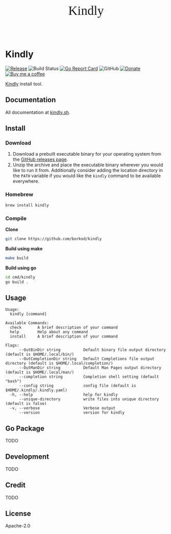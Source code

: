 <head>
<link rel="preconnect" href="https://fonts.gstatic.com">
<link href="https://fonts.googleapis.com/css2?family=Molle:ital@1&display=swap" rel="stylesheet">
</head>
<div align="center">
	<br>
	<p style="font-family:Molle; font-size: 40px">Kindly</p> 
	<br>
</div>

# Kindly

[![Release](https://img.shields.io/github/v/release/borkod/kindly?sort=semver)](https://github.com/borkod/kindly/releases/latest)
![Build Status](https://github.com/borkod/kindly/workflows/build/badge.svg)
[![Go Report Card](https://goreportcard.com/badge/github.com/borkod/kindly?style=flat-square)](https://goreportcard.com/report/github.com/borkod/kindly)
![GitHub](https://img.shields.io/github/license/borkod/kindly)
[![Donate](https://img.shields.io/badge/Donate-PayPal-green.svg?style=flat-square)](https://www.paypal.me/borkodj)
[![Buy me a coffee](https://img.shields.io/badge/buy%20me-a%20coffee-orange.svg?style=flat-square)](https://www.buymeacoffee.com/borkod)

[Kindly](https://kindly.sh/) install tool.

## Documentation

All documentation at [kindly.sh](https://kindly.sh).

## Install

### Download

1. Download a prebuilt executable binary for your operating system from the [GitHub releases page](https://github.com/borko/kindly/releases).
2. Unzip the archive and place the executable binary wherever you would like to run it from. Additionally consider adding the location directory in the `PATH` variable if you would like the `kindly` command to be available everywhere.

### Homebrew

```sh
brew install kindly
```

### Compile

**Clone**

```sh
git clone https://github.com/borkod/kindly
```

**Build using make**

```sh
make build
```

**Build using go**

```sh
cd cmd/kindly
go build .
```

## Usage

```
Usage:
  kindly [command]

Available Commands:
  check       A brief description of your command
  help        Help about any command
  install     A brief description of your command

Flags:
      --OutBinDir string          Default binary file output directory (default is $HOME/.local/bin/)
      --OutCompletionDir string   Default Completions file output directory (default is $HOME/.local/completion/)
      --OutManDir string          Default Man Pages output directory (default is $HOME/.local/man/)
      --completion string         Completion shell setting (default "bash")
      --config string             config file (default is $HOME/.kindly/.kindly.yaml)
  -h, --help                      help for kindly
      --unique-directory          write files into unique directory (default is false)
  -v, --verbose                   Verbose output
      --version                   version for kindly
```

## Go Package

TODO

## Development

TODO

## Credit

TODO

## License

Apache-2.0